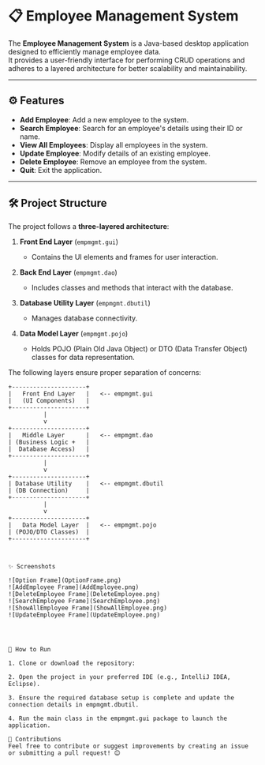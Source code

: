 # 📋 Employee Management System  



The **Employee Management System** is a Java-based desktop application designed to efficiently manage employee data.  
It provides a user-friendly interface for performing CRUD operations and adheres to a layered architecture for better scalability and maintainability.

---

## ⚙️ Features  

- **Add Employee**: Add a new employee to the system.  
- **Search Employee**: Search for an employee's details using their ID or name.  
- **View All Employees**: Display all employees in the system.  
- **Update Employee**: Modify details of an existing employee.  
- **Delete Employee**: Remove an employee from the system.  
- **Quit**: Exit the application.  

---

## 🛠️ Project Structure  

The project follows a **three-layered architecture**:  

1. **Front End Layer** (`empmgmt.gui`)  
   - Contains the UI elements and frames for user interaction.  

2. **Back End Layer** (`empmgmt.dao`)  
   - Includes classes and methods that interact with the database.  

3. **Database Utility Layer** (`empmgmt.dbutil`)  
   - Manages database connectivity.  

4. **Data Model Layer** (`empmgmt.pojo`)  
   - Holds POJO (Plain Old Java Object) or DTO (Data Transfer Object) classes for data representation.  


The following layers ensure proper separation of concerns:  

```plaintext
+---------------------+
|   Front End Layer   |   <-- empmgmt.gui
|   (UI Components)   |
+---------------------+
          |
          v
+---------------------+
|   Middle Layer      |   <-- empmgmt.dao
| (Business Logic +   |
|  Database Access)   |
+---------------------+
          |
          v
+---------------------+
| Database Utility    |   <-- empmgmt.dbutil
| (DB Connection)     |
+---------------------+
          |
          v
+---------------------+
|   Data Model Layer  |   <-- empmgmt.pojo
| (POJO/DTO Classes)  |
+---------------------+



✨ Screenshots

![Option Frame](OptionFrame.png)
![AddEmployee Frame](AddEmployee.png)
![DeleteEmployee Frame](DeleteEmployee.png)
![SearchEmployee Frame](SearchEmployee.png)
![ShowAllEmployee Frame](ShowAllEmployee.png)
![UpdateEmployee Frame](UpdateEmployee.png)




🚀 How to Run

1. Clone or download the repository:

2. Open the project in your preferred IDE (e.g., IntelliJ IDEA, Eclipse).

3. Ensure the required database setup is complete and update the connection details in empmgmt.dbutil.

4. Run the main class in the empmgmt.gui package to launch the application.

🤝 Contributions
Feel free to contribute or suggest improvements by creating an issue or submitting a pull request! 😊
